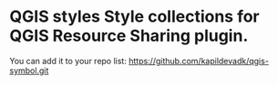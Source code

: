# QGIS styles Style collections for QGIS Resource Sharing plugin. 
You can add it to your repo list: https://github.com/kapildevadk/qgis-symbol.git

